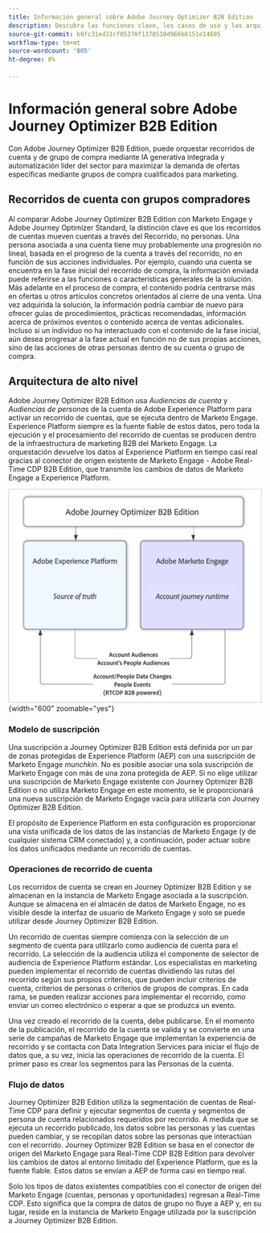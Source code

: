 ```yaml
---
title: Información general sobre Adobe Journey Optimizer B2B Edition
description: Descubra las funciones clave, los casos de uso y las arquitecturas de Adobe Journey Optimizer B2B Edition.
source-git-commit: b9fc31ed31cf05370f1370510d966b8151e14695
workflow-type: tm+mt
source-wordcount: '805'
ht-degree: 0%

---
```


# Información general sobre Adobe Journey Optimizer B2B Edition

Con Adobe Journey Optimizer B2B Edition, puede orquestar recorridos de cuenta y de grupo de compra mediante IA generativa integrada y automatización líder del sector para maximizar la demanda de ofertas específicas mediante grupos de compra cualificados para marketing.

## Recorridos de cuenta con grupos compradores

Al comparar Adobe Journey Optimizer B2B Edition con Marketo Engage y Adobe Journey Optimizer Standard, la distinción clave es que los recorridos de cuentas mueven cuentas a través del Recorrido, no personas. Una persona asociada a una cuenta tiene muy probablemente una progresión no lineal, basada en el progreso de la cuenta a través del recorrido, no en función de sus acciones individuales. Por ejemplo, cuando una cuenta se encuentra en la fase inicial del recorrido de compra, la información enviada puede referirse a las funciones o características generales de la solución. Más adelante en el proceso de compra, el contenido podría centrarse más en ofertas u otros artículos concretos orientados al cierre de una venta. Una vez adquirida la solución, la información podría cambiar de nuevo para ofrecer guías de procedimientos, prácticas recomendadas, información acerca de próximos eventos o contenido acerca de ventas adicionales. Incluso si un individuo no ha interactuado con el contenido de la fase inicial, aún desea progresar a la fase actual en función no de sus propias acciones, sino de las acciones de otras personas dentro de su cuenta o grupo de compra.

## Arquitectura de alto nivel

Adobe Journey Optimizer B2B Edition usa _Audiencias de cuenta_ y _Audiencias de personas_ de la cuenta de Adobe Experience Platform para activar un recorrido de cuentas, que se ejecuta dentro de Marketo Engage. Experience Platform siempre es la fuente fiable de estos datos, pero toda la ejecución y el procesamiento del recorrido de cuentas se producen dentro de la infraestructura de marketing B2B del Marketo Engage. La orquestación devuelve los datos al Experience Platform en tiempo casi real gracias al conector de origen existente de Marketo Engage - Adobe Real-Time CDP B2B Edition, que transmite los cambios de datos de Marketo Engage a Experience Platform.

![Arquitectura de datos de alto nivel](./assets/high-level-data-architecture.png){width="600" zoomable="yes"}

### Modelo de suscripción

Una suscripción a Journey Optimizer B2B Edition está definida por un par de zonas protegidas de Experience Platform (AEP) con una suscripción de Marketo Engage _munchkin_. No es posible asociar una sola suscripción de Marketo Engage con más de una zona protegida de AEP. Si no elige utilizar una suscripción de Marketo Engage existente con Journey Optimizer B2B Edition o no utiliza Marketo Engage en este momento, se le proporcionará una nueva suscripción de Marketo Engage vacía para utilizarla con Journey Optimizer B2B Edition.

El propósito de Experience Platform en esta configuración es proporcionar una vista unificada de los datos de las instancias de Marketo Engage (y de cualquier sistema CRM conectado) y, a continuación, poder actuar sobre los datos unificados mediante un recorrido de cuentas.

### Operaciones de recorrido de cuenta

Los recorridos de cuenta se crean en Journey Optimizer B2B Edition y se almacenan en la instancia de Marketo Engage asociada a la suscripción. Aunque se almacena en el almacén de datos de Marketo Engage, no es visible desde la interfaz de usuario de Marketo Engage y solo se puede utilizar desde Journey Optimizer B2B Edition.

Un recorrido de cuentas siempre comienza con la selección de un segmento de cuenta para utilizarlo como audiencia de cuenta para el recorrido. La selección de la audiencia utiliza el componente de selector de audiencia de Experience Platform estándar. Los especialistas en marketing pueden implementar el recorrido de cuentas dividiendo las rutas del recorrido según sus propios criterios, que pueden incluir criterios de cuenta, criterios de personas o criterios de grupos de compras. En cada rama, se pueden realizar acciones para implementar el recorrido, como enviar un correo electrónico o esperar a que se produzca un evento.

Una vez creado el recorrido de la cuenta, debe publicarse. En el momento de la publicación, el recorrido de la cuenta se valida y se convierte en una serie de campañas de Marketo Engage que implementan la experiencia de recorrido y se contacta con Data Integration Services para iniciar el flujo de datos que, a su vez, inicia las operaciones de recorrido de la cuenta. El primer paso es crear los segmentos para las Personas de la cuenta.

### Flujo de datos

Journey Optimizer B2B Edition utiliza la segmentación de cuentas de Real-Time CDP para definir y ejecutar segmentos de cuenta y segmentos de persona de cuenta relacionados requeridos por recorrido. A medida que se ejecuta un recorrido publicado, los datos sobre las personas y las cuentas pueden cambiar, y se recopilan datos sobre las personas que interactúan con el recorrido. Journey Optimizer B2B Edition se basa en el conector de origen del Marketo Engage para Real-Time CDP B2B Edition para devolver los cambios de datos al entorno limitado del Experience Platform, que es la fuente fiable.  Estos datos se envían a AEP de forma casi en tiempo real.

Solo los tipos de datos existentes compatibles con el conector de origen del Marketo Engage (cuentas, personas y oportunidades) regresan a Real-Time CDP. Esto significa que la compra de datos de grupo no fluye a AEP y, en su lugar, reside en la instancia de Marketo Engage utilizada por la suscripción a Journey Optimizer B2B Edition.


